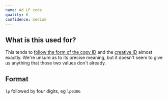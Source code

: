 ```yaml
---
name: Ad LP code
quality: 0
confidence: medium
---
```


## What is this used for?

This tends to [follow the form of the copy ID](/campaigns/trump/ad_codes/16/against/9) and the
[creative ID](/campaigns/trump/ad_codes/16/against/8) almost exactly. We're unsure as to its
precise meaning, but it doesn't seem to give us anything that those two values don't already.

## Format

`lp` followed by four digits, eg `lp0306`
